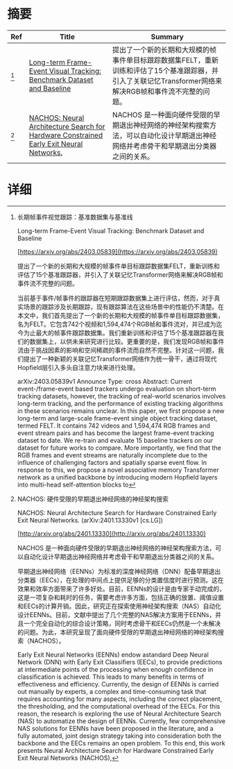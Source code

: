 # 摘要

| Ref | Title | Summary |
| --- | --- | --- |
| [^1] | [Long-term Frame-Event Visual Tracking: Benchmark Dataset and Baseline](https://arxiv.org/abs/2403.05839) | 提出了一个新的长期和大规模的帧事件单目标跟踪数据集FELT，重新训练和评估了15个基准跟踪器，并引入了关联记忆Transformer网络来解决RGB帧和事件流不完整的问题。 |
| [^2] | [NACHOS: Neural Architecture Search for Hardware Constrained Early Exit Neural Networks.](http://arxiv.org/abs/2401.13330) | NACHOS 是一种面向硬件受限的早期退出神经网络的神经架构搜索方法，可以自动化设计早期退出神经网络并考虑骨干和早期退出分类器之间的关系。 |

# 详细

[^1]: 长期帧事件视觉跟踪：基准数据集与基准线

    Long-term Frame-Event Visual Tracking: Benchmark Dataset and Baseline

    [https://arxiv.org/abs/2403.05839](https://arxiv.org/abs/2403.05839)

    提出了一个新的长期和大规模的帧事件单目标跟踪数据集FELT，重新训练和评估了15个基准跟踪器，并引入了关联记忆Transformer网络来解决RGB帧和事件流不完整的问题。

    

    当前基于事件/帧事件的跟踪器在短期跟踪数据集上进行评估，然而，对于真实场景的跟踪涉及长期跟踪，现有跟踪算法在这些场景中的性能仍不清楚。在本文中，我们首先提出了一个新的长期和大规模的帧事件单目标跟踪数据集，名为FELT。它包含742个视频和1,594,474个RGB帧和事件流对，并已成为迄今为止最大的帧事件跟踪数据集。我们重新训练和评估了15个基准跟踪器在我们的数据集上，以供未来研究进行比较。更重要的是，我们发现RGB帧和事件流由于挑战因素的影响和空间稀疏的事件流而自然不完整。针对这一问题，我们提出了一种新颖的关联记忆Transformer网络作为统一骨干，通过将现代Hopfield层引入多头自注意力块来进行处理。

    arXiv:2403.05839v1 Announce Type: cross  Abstract: Current event-/frame-event based trackers undergo evaluation on short-term tracking datasets, however, the tracking of real-world scenarios involves long-term tracking, and the performance of existing tracking algorithms in these scenarios remains unclear. In this paper, we first propose a new long-term and large-scale frame-event single object tracking dataset, termed FELT. It contains 742 videos and 1,594,474 RGB frames and event stream pairs and has become the largest frame-event tracking dataset to date. We re-train and evaluate 15 baseline trackers on our dataset for future works to compare. More importantly, we find that the RGB frames and event streams are naturally incomplete due to the influence of challenging factors and spatially sparse event flow. In response to this, we propose a novel associative memory Transformer network as a unified backbone by introducing modern Hopfield layers into multi-head self-attention blocks to
    
[^2]: NACHOS: 硬件受限的早期退出神经网络的神经架构搜索

    NACHOS: Neural Architecture Search for Hardware Constrained Early Exit Neural Networks. (arXiv:2401.13330v1 [cs.LG])

    [http://arxiv.org/abs/2401.13330](http://arxiv.org/abs/2401.13330)

    NACHOS 是一种面向硬件受限的早期退出神经网络的神经架构搜索方法，可以自动化设计早期退出神经网络并考虑骨干和早期退出分类器之间的关系。

    

    早期退出神经网络（EENNs）为标准的深度神经网络（DNN）配备早期退出分类器（EECs），在处理的中间点上提供足够的分类置信度时进行预测。这在效果和效率方面带来了许多好处。目前，EENNs的设计是由专家手动完成的，这是一项复杂和耗时的任务，需要考虑许多方面，包括正确的放置、阈值设置和EECs的计算开销。因此，研究正在探索使用神经架构搜索（NAS）自动化设计EENNs。目前，文献中提出了几个完整的NAS解决方案用于EENNs，并且一个完全自动化的综合设计策略，同时考虑骨干和EECs仍然是一个未解决的问题。为此，本研究呈现了面向硬件受限的早期退出神经网络的神经架构搜索（NACHOS）。

    Early Exit Neural Networks (EENNs) endow astandard Deep Neural Network (DNN) with Early Exit Classifiers (EECs), to provide predictions at intermediate points of the processing when enough confidence in classification is achieved. This leads to many benefits in terms of effectiveness and efficiency. Currently, the design of EENNs is carried out manually by experts, a complex and time-consuming task that requires accounting for many aspects, including the correct placement, the thresholding, and the computational overhead of the EECs. For this reason, the research is exploring the use of Neural Architecture Search (NAS) to automatize the design of EENNs. Currently, few comprehensive NAS solutions for EENNs have been proposed in the literature, and a fully automated, joint design strategy taking into consideration both the backbone and the EECs remains an open problem. To this end, this work presents Neural Architecture Search for Hardware Constrained Early Exit Neural Networks (NACHOS),
    

